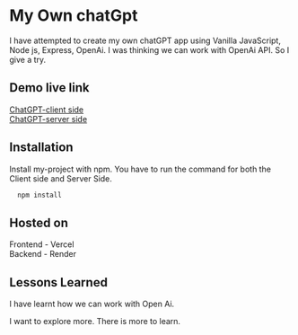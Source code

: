 
# My Own chatGpt

I have attempted to create my own chatGPT app using Vanilla JavaScript, Node js, Express, OpenAi. I was thinking we can work with OpenAi API. So I give a try. 
## Demo live link

[ChatGPT-client side](https://own-chatgpt.vercel.app/)</br>
[ChatGPT-server side](https://own-chatgpt-tdfw.onrender.com/)

## Installation

Install my-project with npm. You have to run the command for both the Client side and Server Side.

```bash
  npm install
```

## Hosted on
Frontend - Vercel </br>
Backend - Render

## Lessons Learned

I have learnt how we can work with Open Ai. 

I want to explore more. There is more to learn.







